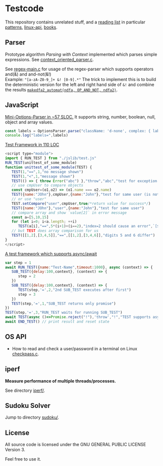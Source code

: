 Testcode
========

This repository contains unrelated stuff, and a [reading list](reading-list) in particular [patterns](reading-list/patterns.md), [linux-api](reading-list/linux-api.md), [books](reading-list/books.md).

Parser
------
Prototype algorithm _Parsing with Context_ implemented
which parses simple expressions.
See [context_oriented_parser.c](parser/context_oriented_parser.c).

See [regex-main.c](parser/automat/main.c) for usage of the regex-parser which supports operators and(&) and and-not(&!)
<br> Example: `"[a-zA-Z0-9_]+ &! [0-9].*"` The trick to implement this
is to build the deterministic version for the left and right hand side of `&!` and combine the results
[`makedfa2_automat(ndfa, OP_AND_NOT, ndfa2)`](parser/automat/automat.c#L2913).

JavaScript
----------
[Mini-Options-Parser in ~57 SLOC.](https://github.com/je-so/testcode/blob/master/html/vmx.js#L1478) It supports string, number, boolean, null, object and array values.
```javascript
const labels = OptionsParser.parse("className: 'd-none', complex: { labels:[1,2,3,], pos:{x:0,y:0}}").complex.labels
console.log("labels=",labels)
```

[Test Framework in 110 LOC](https://github.com/je-so/testcode/blob/master/javascript/test.js)
```javascript
<script type="module">
import { RUN_TEST } from "./jslib/test.js"
RUN_TEST(unittest_of_some_module)
function unittest_of_some_module(TEST) {
   TEST(1,"==",1,"no message shown")
   TEST(1,"<",1,"message shown")
   TEST(() => { throw Error("abc") },"throw","abc","test for exception with message abc")
   // use cmpUser to compare objects
   const cmpUser=(o1,o2) => (o1.name === o2.name)
   TEST({name:"JOhn"},cmpUser,{name:"John"},"test for same user (is not)")
   // or use "user"
   TEST.setCompare("user",cmpUser,true/*return value for success*/)
   TEST({name:"JOhn"},"user",{name:"John"},"test for same user")
   // compare array and show `value[2]` in error message
   const a=[5,10,15]
   for (let i=0; i<a.length; ++i)
      TEST(a[i],"==",5*(i+1)+(i==2),"index=2 should cause an error",`[${i}]`)
   // but TEST does array comparison for us
   TEST([[1,2],[3,4,5]],"==",[[1,2],[3,4,6]],"digits 5 and 6 differ")
}
</script>
```
[A test framework which supports async/await](https://github.com/je-so/testcode/blob/master/html/test.js)
```javascript
var step = 1
await RUN_TEST({name:"Test-Name",timeout:1000}, async (context) => {
   SUB_TEST({delay:100,context}, (context) => {
      step = 2
   })
   SUB_TEST({delay:100,context}, (context) => {
      TEST(step,'=',2,"2nd SUB_TEST executes after first")
      step = 3
   })
   TEST(step,'=',1,"SUB_TEST returns only promise")
})
TEST(step,'=',3,"RUN_TEST waits for running SUB_TEST")
await TEST(async ()=>Promise.reject("!"),'throw',"!","TEST supports async")
await END_TEST() // print result and reset state
```
OS API
-------------
* How to read and check a user/password in a terminal on Linux [checkpass.c](checkpass.c).

iperf
-----
**Measure performance of multiple threads/processes.**

See directory [iperf/](iperf/).

Sudoku Solver
-------------
Jump to directory [sudoku/](old-projects/sudoku).


License
-------

All source code is licensed under the GNU GENERAL PUBLIC LICENSE Version 3.

Feel free to use it.
